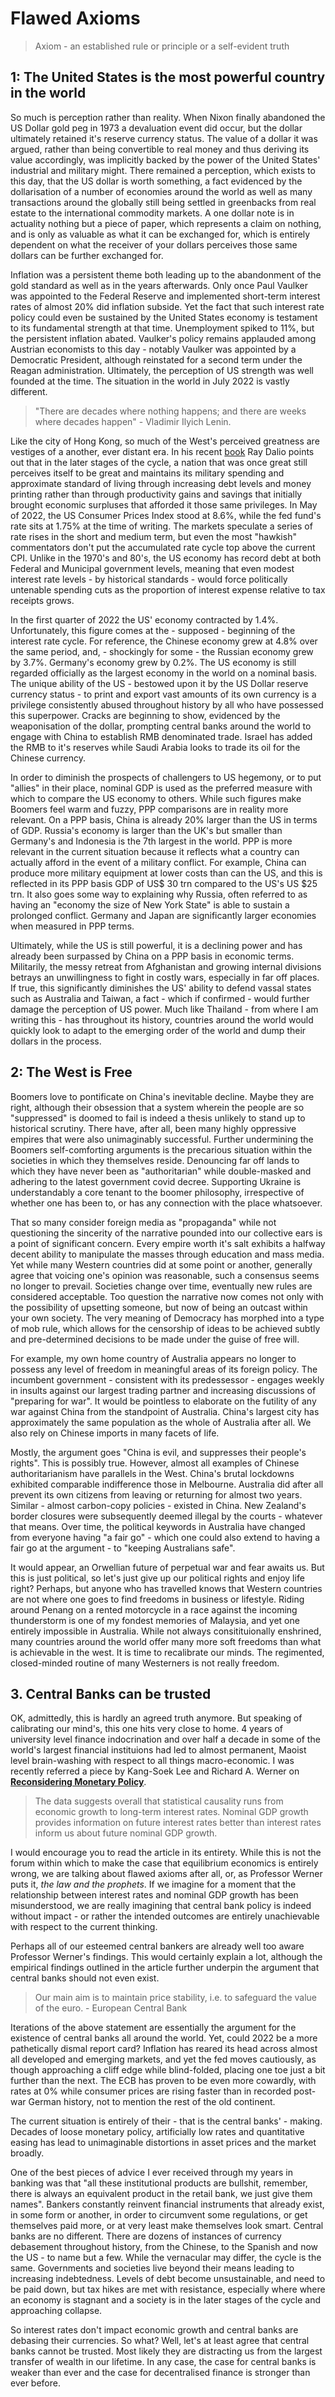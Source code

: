 # Flawed Axioms

> Axiom - an established rule or principle or a self-evident truth

## 1: The United States is the most powerful country in the world

So much is perception rather than reality. When Nixon finally abandoned the US Dollar gold peg in 1973 a devaluation event did occur, but the dollar ultimately retained it's reserve currency status. The value of a dollar it was argued, rather than being convertible to real money and thus deriving its value accordingly, was implicitly backed by the power of the United States' industrial and military might. There remained a perception, which exists to this day, that the US dollar is worth something, a fact evidenced by the dollarisation of a number of economies around the world as well as many transactions around the globally still being settled in greenbacks from real estate to the international commodity markets. A one dollar note is in actuality nothing but a piece of paper, which represents a claim on nothing, and is only as valuable as what it can be exchanged for, which is entirely dependent on what the receiver of your dollars perceives those same dollars can be further exchanged for.

Inflation was a persistent theme both leading up to the abandonment of the gold standard as well as in the years afterwards. Only once Paul Vaulker was appointed to the Federal Reserve and implemented short-term interest rates of almost 20% did inflation subside. Yet the fact that such interest rate policy could even be sustained by the United States economy is testament to its fundamental strength at that time. Unemployment spiked to 11%, but the persistent inflation abated. Vaulker's policy remains applauded among Austrian economists to this day - notably Vaulker was appointed by a Democratic President, although reinstated for a second term under the Reagan administration. Ultimately, the perception of US strength was well founded at the time. The situation in the world in July 2022 is vastly different.

> "There are decades where nothing happens; and there are weeks where decades happen" - Vladimir Ilyich Lenin.

Like the city of Hong Kong, so much of the West's perceived greatness are vestiges of a another, ever distant era. In his recent [book]("https://www.principles.com/") Ray Dalio points out that in the later stages of the cycle, a nation that was once great still perceives itself to be great and maintains its military spending and approximate standard of living through increasing debt levels and money printing rather than through productivity gains and savings that initially brought economic surpluses that afforded it those same privileges. In May of 2022, the US Consumer Prices Index stood at 8.6%, while the fed fund's rate sits at 1.75% at the time of writing. The markets speculate a series of rate rises in the short and medium term, but even the most "hawkish" commentators don't put the accumulated rate cycle top above the current CPI. Unlike in the 1970's and 80's, the US economy has record debt at both Federal and Municipal government levels, meaning that even modest interest rate levels - by historical standards - would force politically untenable spending cuts as the proportion of interest expense relative to tax receipts grows.

In the first quarter of 2022 the US' economy contracted by 1.4%. Unfortunately, this figure comes at the - supposed - beginning of the interest rate cycle. For reference, the Chinese economy grew at 4.8% over the same period, and, - shockingly for some - the Russian economy grew by 3.7%. Germany's economy grew by 0.2%. The US economy is still regarded officially as the largest economy in the world on a nominal basis. The unique ability of the US - bestowed upon it by the US Dollar reserve currency status - to print and export vast amounts of its own currency is a privilege consistently abused throughout history by all who have possessed this superpower. Cracks are beginning to show, evidenced by the weaponisation of the dollar, prompting central banks around the world to engage with China to establish RMB denominated trade. Israel has added the RMB to it's reserves while Saudi Arabia looks to trade its oil for the Chinese currency.

In order to diminish the prospects of challengers to US hegemony, or to put "allies" in their place, nominal GDP is used as the preferred measure with which to compare the US economy to others. While such figures make Boomers feel warm and fuzzy, PPP comparisons are in reality more relevant. On a PPP basis, China is already 20% larger than the US in terms of GDP. Russia's economy is larger than the UK's but smaller than Germany's and Indonesia is the 7th largest in the world. PPP is more relevant in the current situation because it reflects what a country can actually afford in the event of a military conflict. For example, China can produce more military equipment at lower costs than can the US, and this is reflected in its PPP basis GDP of US$ 30 trn compared to the US's US $25 trn. It also goes some way to explaining why Russia, often referred to as having an "economy the size of New York State" is able to sustain a prolonged conflict. Germany and Japan are significantly larger economies when measured in PPP terms.

Ultimately, while the US is still powerful, it is a declining power and has already been surpassed by China on a PPP basis in economic terms. Militarily, the messy retreat from Afghanistan and growing internal divisions betrays an unwillingness to fight in costly wars, especially in far off places. If true, this significantly diminishes the US' ability to defend vassal states such as Australia and Taiwan, a fact - which if confirmed - would further damage the perception of US power. Much like Thailand - from where I am writing this - has throughout its history, countries around the world would quickly look to adapt to the emerging order of the world and dump their dollars in the process.  

## 2: The West is Free

Boomers love to pontificate on China's inevitable decline. Maybe they are right, although their obsession that a system wherein the people are so "suppressed" is doomed to fail is indeed a thesis unlikely to stand up to historical scrutiny. There have, after all, been many highly oppressive empires that were also unimaginably successful. Further undermining the Boomers self-comforting arguments is the precarious situation within the societies in which they themselves reside. Denouncing far off lands to which they have never been as "authoritarian" while double-masked and adhering to the latest government covid decree. Supporting Ukraine is understandably a core tenant to the boomer philosophy, irrespective of whether one has been to, or has any connection with the place whatsoever.

That so many consider foreign media as "propaganda" while not questioning the sincerity of the narrative pounded into our collective ears is a point of significant concern. Every empire worth it's salt exhibits a halfway decent ability to manipulate the masses through education and mass media. Yet while many Western countries did at some point or another, generally agree that voicing one's opinion was reasonable, such a consensus seems no longer to prevail. Societies change over time, eventually new rules are considered acceptable. Too question the narrative now comes not only with the possibility of upsetting someone, but now of being an outcast within your own society. The very meaning of Democracy has morphed into a type of mob rule, which allows for the censorship of ideas to be achieved subtly and pre-determined decisions to be made under the guise of free will.

For example, my own home country of Australia appears no longer to possess any level of freedom in meaningful areas of its foreign policy. The incumbent government - consistent with its predessessor - engages weekly in insults against our largest trading partner and increasing discussions of "preparing for war". It would be pointless to elaborate on the futility of any war against China from the standpoint of Australia. China's largest city has approximately the same population as the whole of Australia after all. We also rely on Chinese imports in many facets of life. 

Mostly, the argument goes "China is evil, and suppresses their people's rights". This is possibly true. However, almost all examples of Chinese authoritarianism have parallels in the West. China's brutal lockdowns exhibited comparable indifference those in Melbourne. Australia did after all prevent its own citizens from leaving or returning for almost two years. Similar - almost carbon-copy policies - existed in China. New Zealand's border closures were subsequently deemed illegal by the courts - whatever that means. Over time, the political keywords in Australia have changed from everyone having "a fair go" - which one could also extend to having a fair go at the argument - to "keeping Australians safe".

It would appear, an Orwellian future of perpetual war and fear awaits us. But this is just political, so let's just give up our political rights and enjoy life right? Perhaps, but anyone who has travelled knows that Western countries are not where one goes to find freedoms in business or lifestyle. Riding around Penang on a rented motorcycle in a race against the incoming thunderstorm is one of my fondest memories of Malaysia, and yet one entirely impossible in Australia. While not always consitituionally enshrined, many countries around the world offer many more soft freedoms than what is achievable in the west. It is time to recalibrate our minds. The regimented, closed-minded routine of many Westerners is not really freedom. 

## 3. Central Banks can be trusted 

OK, admittedly, this is hardly an agreed truth anymore. But speaking of calibrating our mind's, this one hits very close to home. 4 years of university level finance indocrination and over half a decade in some of the world's largest financial instituions had led to almost permanent, Maoist level brain-washing with respect to all things macro-economic. I was recently referred a piece by Kang-Soek Lee and Richard A. Werner on **[Reconsidering Monetary Policy](https://www.sciencedirect.com/science/article/pii/S0921800916307510)**. 

> The data suggests overall that statistical causality runs from economic growth to long-term interest rates. Nominal GDP growth provides information on future interest rates better than interest rates inform us about future nominal GDP growth.

I would encourage you to read the article in its entirety. While this is not the forum within which to make the case that equilibrium economics is entirely wrong, we are talking about flawed axioms after all, or, as Professor Werner puts it, _the law and the prophets_. If we imagine for a moment that the relationship between interest rates and nominal GDP growth has been misunderstood, we are really imagining that central bank policy is indeed without impact - or rather the intended outcomes are entirely unachievable with respect to the current thinking.

Perhaps all of our esteemed central bankers are already well too aware Professor Werner's findings. This would certainly explain a lot, although the empirical findings outlined in the article further underpin the argument that central banks should not even exist. 

> Our main aim is to maintain price stability, i.e. to safeguard the value of the euro. - European Central Bank

Iterations of the above statement are essentially the argument for the existence of central banks all around the world. Yet, could 2022 be a more pathetically dismal report card? Inflation has reared its head across almost all developed and emerging markets, and yet the fed moves cautiously, as though approaching a cliff edge while blind-folded, placing one toe just a bit further than the next. The ECB has proven to be even more cowardly, with rates at 0% while consumer prices are rising faster than in recorded post-war German history, not to mention the rest of the old continent. 

The current situation is entirely of their - that is the central banks' - making. Decades of loose monetary policy, artificially low rates and quantitative easing has lead to unimaginable distortions in asset prices and the market broadly. 

One of the best pieces of advice I ever received through my years in banking was that "all these institutional products are bullshit, remember, there is always an equivalent product in the retail bank, we just give them names". Bankers constantly reinvent financial instruments that already exist, in some form or another, in order to circumvent some regulations, or get themselves paid more, or at very least make themselves look smart. Central banks are no different. There are dozens of instances of currency debasement throughout history, from the Chinese, to the Spanish and now the US - to name but a few. While the vernacular may differ, the cycle is the same. Governments and societies live beyond their means leading to increasing indebtedness. Levels of debt become unsustainable, and need to be paid down, but tax hikes are met with resistance, especially where where an economy is stagnant and a society is in the later stages of the cycle and approaching collapse. 

So interest rates don't impact economic growth and central banks are debasing their currencies. So what? Well, let's at least agree that central banks cannot be trusted. Most likely they are distracting us from the largest transfer of wealth in our lifetime. In any case, the case for central banks is weaker than ever and the case for decentralised finance is stronger than ever before. 



